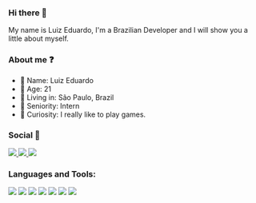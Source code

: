 ### Hi there 👋

My name is Luiz Eduardo, I'm a Brazilian Developer and I will show you a little about myself.

### About me ❓

- 🔹 Name: Luiz Eduardo
- 🔸 Age: 21
- 🔹 Living in: São Paulo, Brazil
- 🔸 Seniority: Intern
- 🔹 Curiosity: I really like to play games.

### Social 🤵

<div>
    <a target='_blank' href="https://twitch.tv/xduduaraujo">
    <img src="https://img.shields.io/badge/Twitch-9146FF?style=for-the-badge&logo=twitch&logoColor=white">
    </a>
    <a target='_blank' href="https://instagram.com/xdudaraujo">
        <img src="https://img.shields.io/badge/Instagram-E4405F?style=for-the-badge&logo=instagram&logoColor=white">
    </a>
    <a target='_blank' href="https://linkedin.com/in/xduduaraujo">
        <img src="https://img.shields.io/badge/LinkedIn-0077B5?style=for-the-badge&logo=linkedin&logoColor=whitee">
    </a>
</div>

### Languages and Tools:

<div>
    <img src="https://img.shields.io/badge/html5%20-%23E34F26.svg?&style=for-the-badge&logo=html5&logoColor=white"/>
    <img src="https://img.shields.io/badge/css3%20-%231572B6.svg?&style=for-the-badge&logo=css3&logoColor=white"/>
    <img src="https://img.shields.io/badge/javascript%20-%23323330.svg?&style=for-the-badge&logo=javascript&logoColor=%23F7DF1E"/>
    <img src="https://img.shields.io/badge/node.js%20-%2343853D.svg?&style=for-the-badge&logo=node.js&logoColor=white"/>
    <img src="https://img.shields.io/badge/git%20-%23F05033.svg?&style=for-the-badge&logo=git&logoColor=white"/>
    <img src="https://img.shields.io/badge/github%20-%23121011.svg?&style=for-the-badge&logo=github&logoColor=white"/>
    <img src="https://img.shields.io/badge/Microsoft_SQL_Server-CC2927?style=for-the-badge&logo=microsoft-sql-server&logoColor=white"/>
</div>
